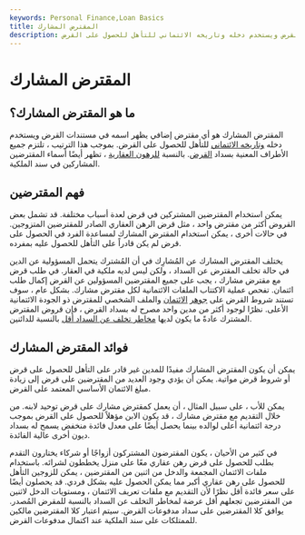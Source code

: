 ```yaml
---
keywords: Personal Finance,Loan Basics
title: المقترض المشارك
description: المقترض المشارك هو أي مقترض إضافي يظهر اسمه في مستندات القرض ويستخدم دخله وتاريخه الائتماني للتأهل للحصول على القرض.
---
```


# المقترض المشارك
## ما هو المقترض المشارك؟

المقترض المشارك هو أي مقترض إضافي يظهر اسمه في مستندات القرض ويستخدم دخله [وتاريخه الائتماني](/credit-history) للتأهل للحصول على القرض. بموجب هذا الترتيب ، تلتزم جميع الأطراف المعنية بسداد [القرض](/loan). بالنسبة [للرهون العقارية](/mortgage) ، تظهر أيضًا أسماء المقترضين المشاركين في سند الملكية.

## فهم المقترضين

يمكن استخدام المقترضين المشتركين في قرض لعدة أسباب مختلفة. قد تشمل بعض القروض أكثر من مقترض واحد ، مثل قرض الرهن العقاري الصادر للمقترضين المتزوجين. في حالات أخرى ، يمكن استخدام المقترض المشارك لمساعدة الفرد في الحصول على قرض لم يكن قادراً على التأهل للحصول عليه بمفرده.

يختلف المقترض المشارك عن المُشارِك في أن المُشترك يتحمل المسؤولية عن الدين في حالة تخلف المقترض عن السداد ، ولكن ليس لديه ملكية في العقار. في طلب قرض مع مقترض مشارك ، يجب على جميع المقترضين المسؤولين عن القرض إكمال طلب ائتمان. تفحص عملية الاكتتاب الملفات الائتمانية لكل مقترض مشارك. بشكل عام ، سوف تستند شروط القرض على [جوهر](/credit_score) [الائتمان](/credit_score) والملف الشخصي للمقترض ذو الجودة الائتمانية الأعلى. نظرًا لوجود أكثر من مدين واحد مصرح له بسداد القرض ، فإن قروض المقترض المشترك عادةً ما يكون لديها [مخاطر تخلف عن السداد أقل](/defaultrisk) بالنسبة للدائنين.

## فوائد المقترض المشارك

يمكن أن يكون المقترض المشارك مفيدًا للمدين غير قادر على التأهل للحصول على قرض أو شروط قرض مواتية. يمكن أن يؤدي وجود العديد من المقترضين على قرض إلى زيادة مبلغ الائتمان الأساسي المعتمد على القرض.

يمكن للأب ، على سبيل المثال ، أن يعمل كمقترض مشارك على قرض توحيد لابنه. من خلال التقديم مع مقترض مشارك ، قد يكون الابن مؤهلاً للحصول على القرض بموجب درجة ائتمانية أعلى لوالده بينما يحصل أيضًا على معدل فائدة منخفض يسمح له بسداد ديون أخرى عالية الفائدة.

في كثير من الأحيان ، يكون المقترضون المشتركون أزواجًا أو شركاء يختارون التقدم بطلب للحصول على قرض رهن عقاري معًا على منزل يخططون لشرائه. باستخدام ملفات الائتمان المجمعة والدخل من اثنين من المقترضين ، يمكن للزوجين التأهل للحصول على رهن عقاري أكبر مما يمكن الحصول عليه بشكل فردي. قد يحصلون أيضًا على سعر فائدة أقل نظرًا لأن التقديم مع ملفات تعريف الائتمان ، ومستويات الدخل لاثنين من المقترضين تجعلهم أقل عرضة لمخاطر التخلف عن السداد بالنسبة للمقرض المُصدر. يوافق كلا المقترضين على سداد مدفوعات القرض. سيتم اعتبار كلا المقترضين مالكين للممتلكات على سند الملكية عند اكتمال مدفوعات القرض.

